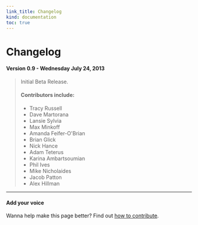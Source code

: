 ```yaml
--- 
link_title: Changelog
kind: documentation
toc: true
---
```


# Changelog

#### Version 0.9 - Wednesday July 24, 2013

> Initial Beta Release. 
> 
> #### Contributors include:
> * Tracy Russell
> * Dave Martorana
> * Lansie Sylvia
> * Max Minkoff
> * Amanda Feifer-O'Brian
> * Brian Glick
> * Nick Hance
> * Adam Teterus
> * Karina Ambartsoumian
> * Phil Ives
> * Mike Nicholaides
> * Jacob Patton
> * Alex Hillman


---

#### Add your voice

Wanna help make this page better? Find out [how to contribute](/07-guides/#6__Contributing_to_this_Guide).
